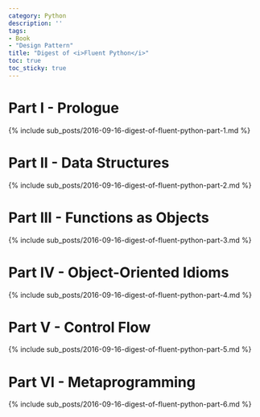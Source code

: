 ```yaml
---
category: Python
description: ''
tags:
- Book
- "Design Pattern"
title: "Digest of <i>Fluent Python</i>"
toc: true
toc_sticky: true
---
```


# Part I - Prologue

{% include sub_posts/2016-09-16-digest-of-fluent-python-part-1.md %}

# Part II - Data Structures

{% include sub_posts/2016-09-16-digest-of-fluent-python-part-2.md %}

# Part III - Functions as Objects

{% include sub_posts/2016-09-16-digest-of-fluent-python-part-3.md %}

# Part IV - Object-Oriented Idioms

{% include sub_posts/2016-09-16-digest-of-fluent-python-part-4.md %}

# Part V - Control Flow

{% include sub_posts/2016-09-16-digest-of-fluent-python-part-5.md %}

# Part VI - Metaprogramming

{% include sub_posts/2016-09-16-digest-of-fluent-python-part-6.md %}